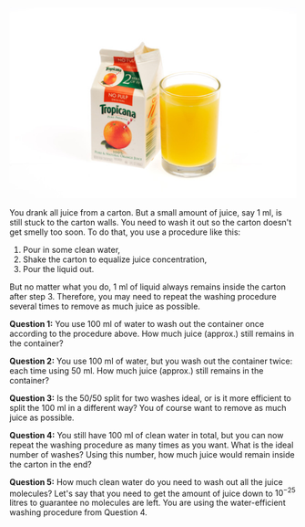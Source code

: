 ![](carton.png)

You drank all juice from a carton. But a small amount of juice, say 1 ml, is still stuck to the carton walls. You need to wash it out so the carton doesn't get smelly too soon. To do that, you use a procedure like this:

1. Pour in some clean water,
2. Shake the carton to equalize juice concentration,
3. Pour the liquid out.

But no matter what you do, 1 ml of liquid always remains inside  the carton after step 3. Therefore, you may need to repeat the washing procedure several times to remove as much juice as possible.

**Question 1:** You use 100 ml of water to wash out the container once according to the procedure above. How much juice (approx.) still remains in the container?

**Question 2:** You use 100 ml of water, but you wash out the container twice: each time using 50 ml. How much juice (approx.) still remains in the container?

**Question 3:** Is the 50/50 split for two washes ideal, or is it more efficient to split the 100 ml in a different way? You of course want to remove as much juice as possible.

**Question 4:** You still have 100 ml of clean water in total, but you can now repeat the washing procedure as many times as you want. What is the ideal number of washes? Using this number, how much juice would remain inside the carton in the end?

**Question 5:** How much clean water do you need to wash out all the juice molecules? Let's say that you need to get the amount of juice down to $10^{-25}$ litres to guarantee no molecules are left. You are using the water-efficient washing procedure from Question 4.
